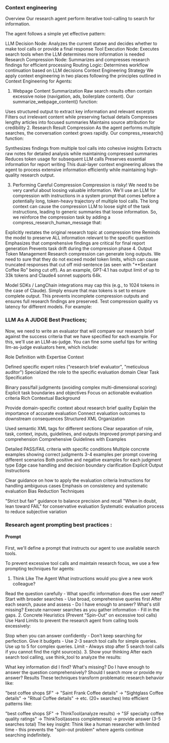 ### Context engineering

Overview
Our research agent perform iterative tool-calling to search for information.

The agent follows a simple yet effective pattern:

LLM Decision Node: Analyzes the current statwe and decides whether to make tool calls or provide a final response
Tool Execution Node: Executes search tools when the LLM determines more information is needed
Research Compression Node: Summarizes and compresses research findings for efficient processing
Routing Logic: Determines workflow continuation based on LLM decisions
Context Engineering Strategy
We apply context engineering in two places following the principles outlined in Context Engineering for Agents:

1. Webpage Content Summarization
Raw search results often contain excessive noise (navigation, ads, boilerplate content). Our summarize_webpage_content() function:

Uses structured output to extract key information and relevant excerpts
Filters out irrelevant content while preserving factual details
Compresses lengthy articles into focused summaries
Maintains source attribution for credibility
2. Research Result Compression
As the agent performs multiple searches, the conversation context grows rapidly. Our compress_research() function:

Synthesizes findings from multiple tool calls into cohesive insights
Extracts raw notes for detailed analysis while maintaining compressed summaries
Reduces token usage for subsequent LLM calls
Preserves essential information for report writing
This dual-layer context engineering allows the agent to process extensive information efficiently while maintaining high-quality research output.

3. Performing Careful Compression
Compression is risky! We need to be very careful about loosing valuable information. We'll use an LLM for compression with instructions in a system prompt that comes before a potentially long, token-heavy trajectory of multiple tool calls. The long context can cause the compression LLM to loose sight of the task instructions, leading to generic summaries that loose information. So, we reinforce the compression task by adding a compress_research_human_message that:

Explicitly restates the original research topic at compression time
Reminds the model to preserve ALL information relevant to the specific question
Emphasizes that comprehensive findings are critical for final report generation
Prevents task drift during the compression phase
4. Output Token Management
Research compression can generate long outputs. We need to sure that they do not exceed model token limits, which can cause truncated responses that cut off mid-sentence (as seen with "**Sextant Coffee Ro" being cut off). As an example, GPT-4.1 has output limit of up to 33k tokens and Claude4 sonnet supports 64k.

Model SDKs / LangChain integrations may cap this (e.g., to 1024 tokens in the case of Claude). Simply ensure that max tokens is set to ensure complete output. This prevents incomplete compression outputs and ensures full research findings are preserved. Test compression quality vs latency for different models. For example:


### LLM As A JUDGE Best Practices;

Now, we need to write an evaluator that will compare our research brief against the success criteria that we have specified for each example. For this, we'll use an LLM-as-judge. You can fine some useful tips for writing llm-as-judge evaluators here, which include:

Role Definition with Expertise Context

Defined specific expert roles ("research brief evaluator", "meticulous auditor")
Specialized the role to the specific evaluation domain
Clear Task Specification

Binary pass/fail judgments (avoiding complex multi-dimensional scoring)
Explicit task boundaries and objectives
Focus on actionable evaluation criteria
Rich Contextual Background

Provide domain-specific context about research brief quality
Explain the importance of accurate evaluation
Connect evaluation outcomes to downstream consequences
Structured XML Organization

Used semantic XML tags for different sections
Clear separation of role, task, context, inputs, guidelines, and outputs
Improved prompt parsing and comprehension
Comprehensive Guidelines with Examples

Detailed PASS/FAIL criteria with specific conditions
Multiple concrete examples showing correct judgments
3-4 examples per prompt covering different scenarios
Both positive and negative examples for each judgment type
Edge case handling and decision boundary clarification
Explicit Output Instructions

Clear guidance on how to apply the evaluation criteria
Instructions for handling ambiguous cases
Emphasis on consistency and systematic evaluation
Bias Reduction Techniques

"Strict but fair" guidance to balance precision and recall
"When in doubt, lean toward FAIL" for conservative evaluation
Systematic evaluation process to reduce subjective variation

### Research agent prompting best practices : 

#### Prompt
First, we'll define a prompt that instructs our agent to use available search tools.

To prevent excessive tool calls and maintain research focus, we use a few prompting techniques for agents:

1. Think Like The Agent
What instructions would you give a new work colleague?

Read the question carefully - What specific information does the user need?
Start with broader searches - Use broad, comprehensive queries first
After each search, pause and assess - Do I have enough to answer? What's still missing?
Execute narrower searches as you gather information - Fill in the gaps.
2. Concrete Heuristics (Prevent "Spin-Out" on excessive tool calls)
Use Hard Limits to prevent the research agent from calling tools excessively:

Stop when you can answer confidently - Don't keep searching for perfection.
Give it budgets - Use 2-3 search tool calls for simple queries. Use up to 5 for complex queries.
Limit - Always stop after 5 search tool calls if you cannot find the right source(s).
3. Show your thinking
After each search tool calling, use think_tool to analyze the results:

What key information did I find?
What's missing?
Do I have enough to answer the question comprehensively?
Should I search more or provide my answer?
Results
These techniques transform problematic research behavior like:

"best coffee shops SF" → "Saint Frank Coffee details" → "Sightglass Coffee details" → "Ritual Coffee details" → etc. (20+ searches)
Into efficient patterns like:

"best coffee shops SF" → ThinkTool(analyze results) → "SF specialty coffee quality ratings" → ThinkTool(assess completeness) → provide answer (3-5 searches total)
The key insight: Think like a human researcher with limited time - this prevents the "spin-out problem" where agents continue searching indefinitely.